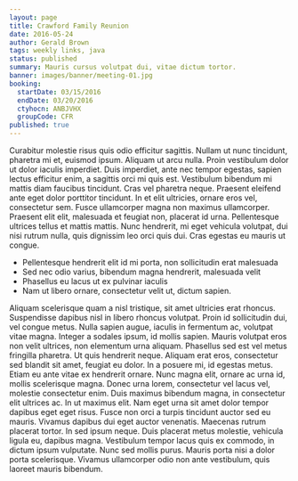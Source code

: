 ```yaml
---
layout: page
title: Crawford Family Reunion
date: 2016-05-24
author: Gerald Brown
tags: weekly links, java
status: published
summary: Mauris cursus volutpat dui, vitae dictum tortor.
banner: images/banner/meeting-01.jpg
booking:
  startDate: 03/15/2016
  endDate: 03/20/2016
  ctyhocn: ANBJVHX
  groupCode: CFR
published: true
---
```

Curabitur molestie risus quis odio efficitur sagittis. Nullam ut nunc tincidunt, pharetra mi et, euismod ipsum. Aliquam ut arcu nulla. Proin vestibulum dolor ut dolor iaculis imperdiet. Duis imperdiet, ante nec tempor egestas, sapien lectus efficitur enim, a sagittis orci mi quis est. Vestibulum bibendum mi mattis diam faucibus tincidunt. Cras vel pharetra neque. Praesent eleifend ante eget dolor porttitor tincidunt. In et elit ultricies, ornare eros vel, consectetur sem. Fusce ullamcorper magna non maximus ullamcorper. Praesent elit elit, malesuada et feugiat non, placerat id urna. Pellentesque ultrices tellus et mattis mattis. Nunc hendrerit, mi eget vehicula volutpat, dui nisi rutrum nulla, quis dignissim leo orci quis dui. Cras egestas eu mauris ut congue.

* Pellentesque hendrerit elit id mi porta, non sollicitudin erat malesuada
* Sed nec odio varius, bibendum magna hendrerit, malesuada velit
* Phasellus eu lacus ut ex pulvinar iaculis
* Nam ut libero ornare, consectetur velit ut, dictum sapien.

Aliquam scelerisque quam a nisl tristique, sit amet ultricies erat rhoncus. Suspendisse dapibus nisl in libero rhoncus volutpat. Proin id sollicitudin dui, vel congue metus. Nulla sapien augue, iaculis in fermentum ac, volutpat vitae magna. Integer a sodales ipsum, id mollis sapien. Mauris volutpat eros non velit ultrices, non elementum urna aliquam. Phasellus sed est vel metus fringilla pharetra. Ut quis hendrerit neque. Aliquam erat eros, consectetur sed blandit sit amet, feugiat eu dolor. In a posuere mi, id egestas metus. Etiam eu ante vitae ex hendrerit ornare. Nunc magna elit, ornare ac urna id, mollis scelerisque magna. Donec urna lorem, consectetur vel lacus vel, molestie consectetur enim. Duis maximus bibendum magna, in consectetur elit ultrices ac. In ut maximus elit. Nam eget urna sit amet dolor tempor dapibus eget eget risus.
Fusce non orci a turpis tincidunt auctor sed eu mauris. Vivamus dapibus dui eget auctor venenatis. Maecenas rutrum placerat tortor. In sed ipsum neque. Duis placerat metus molestie, vehicula ligula eu, dapibus magna. Vestibulum tempor lacus quis ex commodo, in dictum ipsum vulputate. Nunc sed mollis purus. Mauris porta nisi a dolor porta scelerisque. Vivamus ullamcorper odio non ante vestibulum, quis laoreet mauris bibendum.
